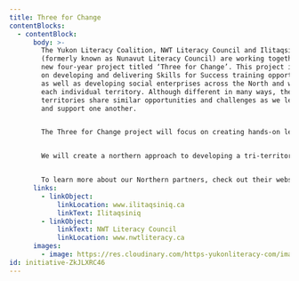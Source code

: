 ```yaml
---
title: Three for Change
contentBlocks:
  - contentBlock:
      body: >-
        The Yukon Literacy Coalition, NWT Literacy Council and Ilitaqsiniq
        (formerly known as Nunavut Literacy Council) are working together on a
        new four-year project titled ‘Three for Change’. This project is focused
        on developing and delivering Skills for Success training opportunities,
        as well as developing social enterprises across the North and within
        each individual territory. Although different in many ways, the
        territories share similar opportunities and challenges as we learn from
        and support one another.


        The Three for Change project will focus on creating hands-on learning opportunities while embedding five of the Skills for Success: Collaboration, Problem solving, Innovation and Creativity, Communication and Adaptability. These unique hands-on workshops throughout each territory will be taught in a Northern/Indigenous context.


        We will create a northern approach to developing a tri-territorial social enterprise through the collaboration of the three organizations. This will be used as a model for developing social enterprises across the North and within each individual territory to provide opportunities for community capacity building and training.


        To learn more about our Northern partners, check out their websites:
      links:
        - linkObject:
            linkLocation: www.ilitaqsiniq.ca
            linkText: Ilitaqsiniq
        - linkObject:
            linkText: NWT Literacy Council
            linkLocation: www.nwtliteracy.ca
      images:
        - image: https://res.cloudinary.com/https-yukonliteracy-com/image/upload/q_35/v1667505913/Picture1_htassi.png
id: initiative-ZkJLXRC46
---
```


